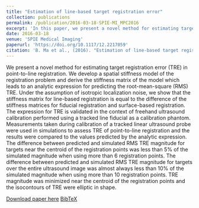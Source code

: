 ```yaml
---
title: "Estimation of line-based target registration error"
collection: publications
permalink: /publication/2016-03-18-SPIE-MI_MPC2016
excerpt: 'In this paper, we present a novel method for estimating target registration error (TRE) in point-to-line registration.'
date: 2016-03-18
venue: 'SPIE Medical Imaging'
paperurl: 'https://doi.org/10.1117/12.2217059'
citation: 'B. Ma et al., (2016). "Estimation of line-based target registration error"; in <i>SPIE Medical Imaging: Image-Guided Procedures, Robotic Interventions, and Modeling</i>, 978626, pp. 654-662.'
---
```


We present a novel method for estimating target registration error (TRE) in point-to-line registration. We develop a spatial stiffness model of the registration problem and derive the stiffness matrix of the model which leads to an analytic expression for predicting the root-mean-square (RMS) TRE. Under the assumption of isotropic localization noise, we show that the stiffness matrix for line-based registration is equal to the difference of the stiffness matrices for fiducial registration and surface-based registration. The expression for TRE is validated in the context of freehand ultrasound calibration performed using a tracked line fiducial as a calibration phantom. Measurements taken during calibration of a tracked linear ultrasound probe were used in simulations to assess TRE of point-to-line registration and the results were compared to the values predicted by the analytic expression. The difference between predicted and simulated RMS TRE magnitude for targets near the centroid of the registration points was less than 5% of the simulated magnitude when using more than 6 registration points. The difference between predicted and simulated RMS TRE magnitude for targets over the entire ultrasound image was almost always less than 10% of the simulated magnitude when using more than 10 registration points. TRE magnitude was minimized near the centroid of the registration points and the isocontours of TRE were elliptic in shape.

[Download paper here](https://doi.org/10.1117/12.2217059) [BibTeX](./../files/bibtex/MPC2016.bib)